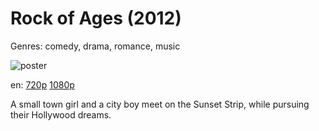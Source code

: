 # Rock of Ages (2012)

Genres: comedy, drama, romance, music

![poster](http://image.tmdb.org/t/p/w500/k5au98wpdbViuRWZMy6RbxMBXjl.jpg)

en:
  [720p](magnet:?xt=urn:btih:BE982E7A0C6128CD0487A3E3351734744AB5BEFB&tr=udp://glotorrents.pw:6969/announce&tr=udp://tracker.opentrackr.org:1337/announce&tr=udp://torrent.gresille.org:80/announce&tr=udp://tracker.openbittorrent.com:80&tr=udp://tracker.coppersurfer.tk:6969&tr=udp://tracker.leechers-paradise.org:6969&tr=udp://p4p.arenabg.ch:1337&tr=udp://tracker.internetwarriors.net:1337)
  [1080p](magnet:?xt=urn:btih:3E201A89A41F4A4F38353978B6D42B59FC162B66&tr=udp://glotorrents.pw:6969/announce&tr=udp://tracker.opentrackr.org:1337/announce&tr=udp://torrent.gresille.org:80/announce&tr=udp://tracker.openbittorrent.com:80&tr=udp://tracker.coppersurfer.tk:6969&tr=udp://tracker.leechers-paradise.org:6969&tr=udp://p4p.arenabg.ch:1337&tr=udp://tracker.internetwarriors.net:1337)
  


A small town girl and a city boy meet on the Sunset Strip, while pursuing their Hollywood dreams.